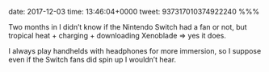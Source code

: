 date: 2017-12-03
time: 13:46:04+0000
tweet: 937317010374922240
%%%

Two months in I didn’t know if the Nintendo Switch had a fan or not, but tropical heat + charging + downloading Xenoblade =&gt; yes it does.

I always play handhelds with headphones for more immersion, so I suppose even if the Switch fans did spin up I wouldn’t hear.
